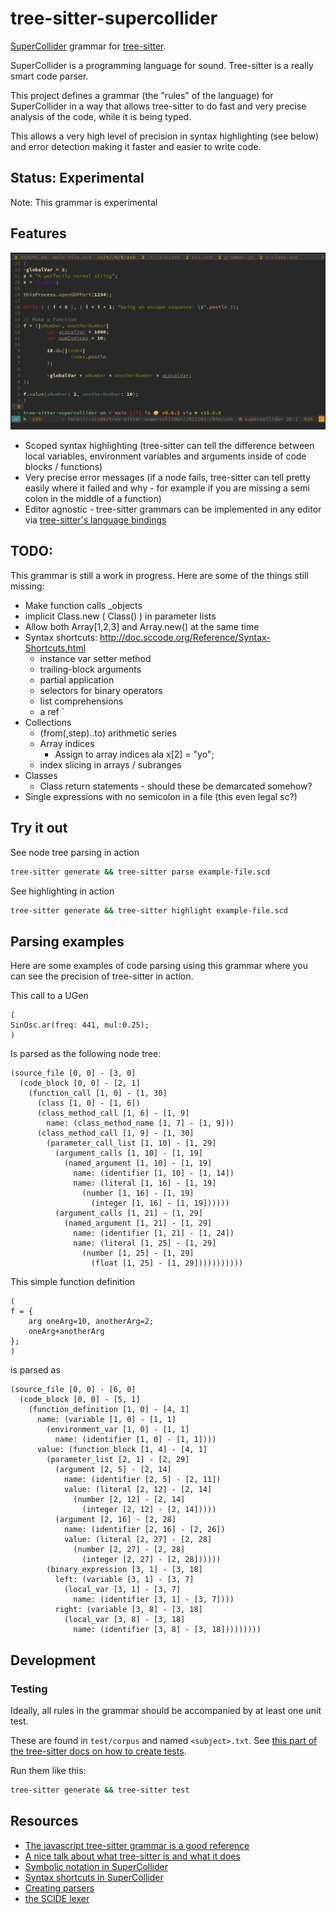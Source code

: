 # tree-sitter-supercollider
[SuperCollider](https://supercollider.github.io/) grammar for [tree-sitter](https://github.com/tree-sitter/tree-sitter).

SuperCollider is a programming language for sound. Tree-sitter is a really smart code parser.

This project defines a grammar (the "rules" of the language) for SuperCollider in a way that allows tree-sitter to do fast and very precise analysis of the code, while it is being typed. 

This allows a very high level of precision in syntax highlighting (see below) and error detection making it faster and easier to write code. 

## Status: Experimental
Note: This grammar is experimental

## Features

![screenshot of grammar in action](/assets/screen1.png)

- Scoped syntax highlighting (tree-sitter can tell the difference between local variables, environment variables and arguments inside of code blocks / functions)
- Very precise error messages (if a node fails, tree-sitter can tell pretty easily where it failed and why - for example if you are missing a semi colon in the middle of a function)
- Editor agnostic - tree-sitter grammars can be implemented in any editor via [tree-sitter's language bindings](https://tree-sitter.github.io/tree-sitter/using-parsers)

## TODO:

This grammar is still a work in progress. Here are some of the things still missing:

- Make function calls _objects
- implicit Class.new ( Class() ) in parameter lists
- Allow both Array[1,2,3] and Array.new() at the same time
- Syntax shortcuts: http://doc.sccode.org/Reference/Syntax-Shortcuts.html
	- instance var setter method
	- trailing-block arguments
	- partial application
	- selectors for binary operators
	- list comprehensions
	- a ref \`
- Collections
	- (from(,step)..to) arithmetic series
	- Array indices
		- Assign to array indices ala x[2] = "yo";
	- index slicing in arrays / subranges
- Classes
	- Class return statements - should these be demarcated somehow?
- Single expressions with no semicolon in a file (this even legal sc?)

## Try it out

See node tree parsing in action
```bash
tree-sitter generate && tree-sitter parse example-file.scd
```
See highlighting in action
```bash
tree-sitter generate && tree-sitter highlight example-file.scd
```

## Parsing examples

Here are some examples of code parsing using this grammar where you can see the precision of tree-sitter in action.

This call to a UGen
```
(
SinOsc.ar(freq: 441, mul:0.25);
)
```
Is parsed as the following node tree:

```
(source_file [0, 0] - [3, 0]
  (code_block [0, 0] - [2, 1]
    (function_call [1, 0] - [1, 30]
      (class [1, 0] - [1, 6])
      (class_method_call [1, 6] - [1, 9]
        name: (class_method_name [1, 7] - [1, 9]))
      (class_method_call [1, 9] - [1, 30]
        (parameter_call_list [1, 10] - [1, 29]
          (argument_calls [1, 10] - [1, 19]
            (named_argument [1, 10] - [1, 19]
              name: (identifier [1, 10] - [1, 14])
              name: (literal [1, 16] - [1, 19]
                (number [1, 16] - [1, 19]
                  (integer [1, 16] - [1, 19])))))
          (argument_calls [1, 21] - [1, 29]
            (named_argument [1, 21] - [1, 29]
              name: (identifier [1, 21] - [1, 24])
              name: (literal [1, 25] - [1, 29]
                (number [1, 25] - [1, 29]
                  (float [1, 25] - [1, 29]))))))))))
```
This simple function definition 
```
(
f = {
	arg oneArg=10, anotherArg=2; 
	oneArg+anotherArg 
};
)
```
is parsed as
```
(source_file [0, 0] - [6, 0]
  (code_block [0, 0] - [5, 1]
    (function_definition [1, 0] - [4, 1]
      name: (variable [1, 0] - [1, 1]
        (environment_var [1, 0] - [1, 1]
          name: (identifier [1, 0] - [1, 1])))
      value: (function_block [1, 4] - [4, 1]
        (parameter_list [2, 1] - [2, 29]
          (argument [2, 5] - [2, 14]
            name: (identifier [2, 5] - [2, 11])
            value: (literal [2, 12] - [2, 14]
              (number [2, 12] - [2, 14]
                (integer [2, 12] - [2, 14]))))
          (argument [2, 16] - [2, 28]
            name: (identifier [2, 16] - [2, 26])
            value: (literal [2, 27] - [2, 28]
              (number [2, 27] - [2, 28]
                (integer [2, 27] - [2, 28])))))
        (binary_expression [3, 1] - [3, 18]
          left: (variable [3, 1] - [3, 7]
            (local_var [3, 1] - [3, 7]
              name: (identifier [3, 1] - [3, 7])))
          right: (variable [3, 8] - [3, 18]
            (local_var [3, 8] - [3, 18]
              name: (identifier [3, 8] - [3, 18]))))))))
```

## Development

### Testing

Ideally, all rules in the grammar should be accompanied by at least one unit test. 

These are found in `test/corpus` and named `<subject>.txt`. See [this part of the tree-sitter docs on how to create tests](https://tree-sitter.github.io/tree-sitter/creating-parsers#command-test).

Run them like this:
```bash
tree-sitter generate && tree-sitter test
```

## Resources

- [The javascript tree-sitter grammar is a good reference](https://github.com/tree-sitter/tree-sitter-javascript)
- [A nice talk about what tree-sitter is and what it does](https://www.youtube.com/watch?v=Jes3bD6P0To)
- [Symbolic notation in SuperCollider](http://doc.sccode.org/Overviews/SymbolicNotations.html)
- [Syntax shortcuts in SuperCollider](http://doc.sccode.org/Reference/Syntax-Shortcuts.html)
- [Creating parsers](https://tree-sitter.github.io/tree-sitter/creating-parsers)
- [the SCIDE lexer](https://github.com/supercollider/supercollider/blob/608bb981162c2c26f0a32c09d82557b29774a32e/editors/sc-ide/core/sc_lexer.cpp) 

